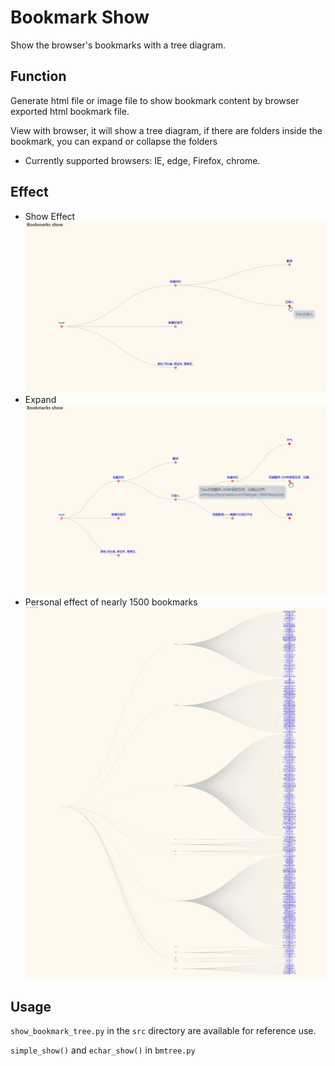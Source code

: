 # Bookmark Show

Show the browser's bookmarks with a tree diagram.

## Function

Generate html file or image file to show bookmark content by browser exported html bookmark file.

View with browser, it will show a tree diagram, if there are folders inside the bookmark, you can expand or collapse the folders

- Currently supported browsers: IE, edge, Firefox, chrome.

## Effect

- Show Effect
![effect1](show1.jpg)
- Expand
![effect2](show2.jpg)
- Personal effect of nearly 1500 bookmarks
![effect3](show3.jpg)

## Usage

`show_bookmark_tree.py` in the `src` directory are available for reference use.

`simple_show()` and `echar_show()` in `bmtree.py`
